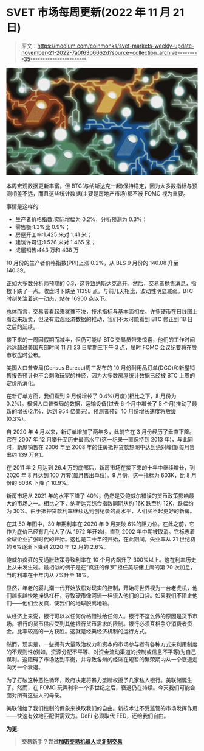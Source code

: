 # SVET 市场每周更新(2022 年 11 月 21 日)

> 原文：<https://medium.com/coinmonks/svet-markets-weekly-update-november-21-2022-7a0f63b6662d?source=collection_archive---------35----------------------->

![](img/9e97240309bf0af8d96f0d4c0c09a6b8.png)

本周宏观数据更新丰富，但 BTC(与纳斯达克一起)保持稳定，因为大多数指标与预测相差不远，而且这些统计数据(主要是房地产市场)都不被 FOMC 视为重要。

事情是这样的:

*   生产者价格指数:实际增幅为 0.2%，分析预测为 0.3%；
*   零售额:1.3%比 0.9%；
*   房屋开工率:1.425 米对 1.41 米；
*   建筑许可证:1.526 米对 1.465 米；
*   成屋销售:443 万和 438 万

10 月份的生产者价格指数(PPI)上涨 0.2%，从 BLS 9 月份的 140.08 升至 140.39。

正如大多数分析师预期的 0.3，这导致纳斯达克高开。然后，交易者抛售消息，指数下跌了一点。收盘时下跌至 11358 点。与前几天相比，波动性明显减弱。BTC 时刻关注着这一动态，站在 16900 点以下。

总体而言，交易者看起来犹豫不决，技术指标与基本面相左。许多硬币在日线图上看起来超卖，但没有宏观经济数据的推动，我们不太可能看到 BTC 修正到 18 日之后的延续。

接下来的一周因假期而减半，但仍可能给 BTC 交易员带来惊喜，他们的工作时间远远超过美国东部时间 11 月 23 日星期三下午 3 点，届时 FOMC 会议纪要将在股市收盘时公布。

美国人口普查局(Census Bureau)周三发布的 10 月份耐用品订单(DGO)和新屋销售报告预计也不会刺激玩家的神经，因为大多数房屋统计数据已经被 BTC 上周的定价所消化。

在新订单方面，我们看到 9 月份增长了 0.4%(月度)(相比之下，8 月份为 0.2%)。根据人口普查局的数据，运输设备(过去 6 个月中增长了 5 个月)推动了最新的增长(2.1%，达到 954 亿美元)。预测者预计 10 月份增长速度将放缓(0.3%)。

自 2020 年 4 月以来，新订单增加了两年多，此前它在 3 月份经历了垂直下降。它在 2007 年 12 月攀升至历史最高水平(这一纪录一直保持到 2013 年)，与此同时，新屋销售在 2006 年至 2008 年的住房抵押贷款热潮中达到绝对峰值(每月售出约 139 万套)。

在 2011 年 2 月达到 26.4 万的底部后，新房市场在接下来的十年中继续增长，到 2020 年 8 月达到 100 万套(每月售出单位)。9 月份，这一指标为 603K，比 8 月份的 603K 下降了 10.9%。

新房市场从 2021 年的水平下降了 40%，仍然是受鲍威尔错误的货币政策影响最大的市场之一。相比之下，纳斯达克综合指数同期从约 16K 跌至约 12K，跌幅约为 30%。由于抵押贷款利率继续达到创纪录的高水平，人们买不起更好的新房。

在其 50 年图中，30 年期利率在 2020 年 9 月突破 6%的阻力位。在此之前，它作为底价已经有几代人了(从 1972 年开始)，直到 2002 年中期被取消。它标志着全球企业扩张时代的开始。这也是二十年的开始，在此期间，失业率从 21 世纪初的 6%逐渐下降到 2020 年 12 月的 2.6%。

鲍威尔疯狂的反通胀政策导致利率在 10 个月内飙升了 300%以上。这在利率历史上从未发生过。最相似的例子是在“疯狂的保罗”担任美联储主席的第 70 次加息，当时利率在十年内从 7%升至 18%。

显然，年老的婴儿潮一代开始放松对现实的控制，开始将世界视为一台老虎机，他们越来越快地操纵杠杆，导致硬币像河流一样流入他们的口袋。如果我们不阻止他们——他们会发疯，使我们的地球脱离地轴。

从经济上来说，银行可以以任何价格借钱给任何人。银行不这么做的原因是货币市场。银行的货币供应受到其他银行货币需求的限制。银行必须互相争夺消费者资金。比率较高的一方获胜。这就是经典经济机制的运行方式。

然而，现实是，一些拥有大量政治权力和资本的市场参与者有各种方式来利用制度的不规则性(例如，资源分配不平等、对资金流动渠道的控制或信息不平等)为自己谋利。这阻碍了市场达到平衡，并导致各州的经济在短暂的繁荣期内从一个衰退走向另一个衰退。

为了打破这种恶性循环，政府决定将暴力垄断权授予几家私人银行。美联储诞生了。然而，在 FOMC 玩弄利率一个多世纪之后，衰退仍在持续。今天我们可能会面对所有这些人的母亲。

美联储给了我们控制的假象来换取我们的自由。新技术让不受监管的市场发挥作用——快速有效地匹配供需双方。DeFi 必须取代 FED，还给我们自由。

**为更:**[](https://svetrating.com/reports_all/Latest/)

> **交易新手？尝试[加密交易机器人](/coinmonks/crypto-trading-bot-c2ffce8acb2a)或[复制交易](/coinmonks/top-10-crypto-copy-trading-platforms-for-beginners-d0c37c7d698c)**